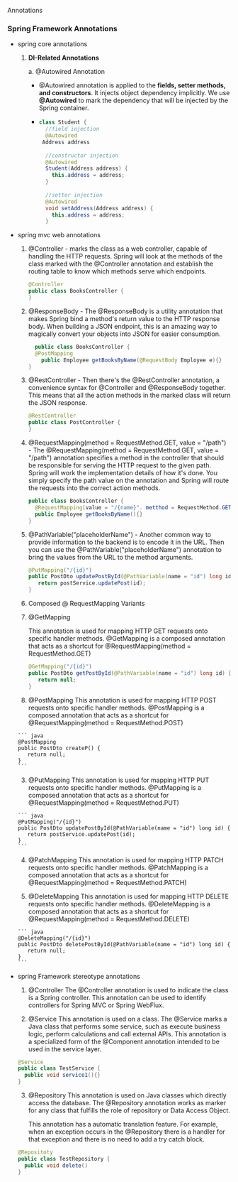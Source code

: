 Annotations

### Spring Framework Annotations

- spring core annotations

  1. **DI-Related Annotations**

     a. @Autowired Annotation

     - @Autowired annotation is applied to the **fields, setter methods, and constructors**. It injects object dependency implicitly. We use **@Autowired** to mark the dependency that will be injected by the Spring container.

     - ``` java
       class Student {
         //field injection
         @Autowired
       	Address address
           
         //constructor injection
         @Autowired
         Student(Address address) {
           this.address = address;
         }
         
         //setter injection
         @Autowired
         void setAddress(Address address) {
           this.address = address;
         } 
       ```
  
- spring mvc web annotations
  
  1. @Controller - marks the class as a web controller, capable of handling the HTTP requests. Spring will look at the methods of the class marked with the @Controller annotation and establish the routing table to know which methods serve which endpoints.
  
     ``` java
     @Controller
     public class BooksController {
     }
     ```
  
  2. @ResponseBody - The @ResponseBody is a utility annotation that makes Spring bind a method's return value to the HTTP response body. When building a JSON endpoint, this is an amazing way to magically convert your objects into JSON for easier consumption.
	
     ``` java
	   public class BooksController {
       @PostMapping
	     public Employee getBooksByName(@RequestBody Employee e){}
     }
     ```
  
  3. @RestController - Then there's the @RestController annotation, a convenience syntax for @Controller and @ResponseBody together. This means that all the action methods in the marked class will return the JSON response.
  
     ``` java
     @RestController
     public class PostController {
     }
     ```
  
  4. @RequestMapping(method = RequestMethod.GET, value = "/path") - The @RequestMapping(method = RequestMethod.GET, value = "/path") annotation specifies a method in the controller that should be responsible for serving the HTTP request to the given path. Spring will work the implementation details of how it's done. You simply specify the path value on the annotation and Spring will route the requests into the correct action methods.
  
     ``` java
     public class BooksController {
       @RequestMapping(value = "/{name}". metthod = RequestMethod.GET)
       public Employee getBooksByName(){}
     }
     ```
  
  5. @PathVariable("placeholderName") - Another common way to provide information to the backend is to encode it in the URL. Then you can use the @PathVariable("placeholderName") annotation to bring the values from the URL to the method arguments.
  
     ``` java
     @PutMapping("/{id}")
     public PostDto updatePostById(@PathVariable(name = "id") long id) {
        return postService.updatePost(id);
     }
     ```
  
  6. Composed @ RequestMapping Variants
  
    1. @GetMapping 
  
       This annotation is used for mapping HTTP GET requests onto specific handler methods. @GetMapping is a composed annotation that acts as a shortcut for @RequestMapping(method = RequestMethod.GET)
  
       ``` java
       @GetMapping("/{id}")
       public PostDto getPostById(@PathVariable(name = "id") long id) {
          return null;
       }
       ```
  
    2. @PostMapping
      This annotation is used for mapping HTTP POST requests onto specific handler methods. @PostMapping is a composed annotation that acts as a shortcut for @RequestMapping(method = RequestMethod.POST)
  
      ``` java
      @PostMapping
      public PostDto createP() {
         return null;
      }
      ```
  
    3. @PutMapping
      This annotation is used for mapping HTTP PUT requests onto specific handler methods. @PutMapping is a composed annotation that acts as a shortcut for @RequestMapping(method = RequestMethod.PUT)
  
      ``` java
      @PutMapping("/{id}")
      public PostDto updatePostById(@PathVariable(name = "id") long id) {
         return postService.updatePost(id);
      }
      ```
  
    4. @PatchMapping
      This annotation is used for mapping HTTP PATCH requests onto specific handler methods. @PatchMapping is a composed annotation that acts as a shortcut for @RequestMapping(method = RequestMethod.PATCH)
  
    5. @DeleteMapping
      This annotation is used for mapping HTTP DELETE requests onto specific handler methods. @DeleteMapping is a composed annotation that acts as a shortcut for @RequestMapping(method = RequestMethod.DELETE)
  
      ``` java
      @DeleteMapping("/{id}")
      public PostDto deletePostById(@PathVariable(name = "id") long id) {
         return null;
      }
      ```


- spring Framework stereotype annotations
  1. @Controller
    The @Controller annotation is used to indicate the class is a Spring controller. This annotation can be used to identify controllers for Spring MVC or Spring WebFlux.
  
  2. @Service
    This annotation is used on a class. The @Service marks a Java class that performs some service, such as execute business logic, perform calculations and call external APIs. This annotation is a specialized form of the @Component annotation intended to be used in the service layer.

    ``` java
    @Service
    public class TestService {
      public void service1(){}
    }
    ```
  
  3. @Repository
    This annotation is used on Java classes which directly access the database. The @Repository annotation works as marker for any class that fulfills the role of repository or Data Access Object.
  
     This annotation has a automatic translation feature. For example, when an exception occurs in the @Repository there is a handler for that exception and there is no need to add a try catch block.
  
    ``` java
    @Repositoty
    public class TestRepository {
      public void delete()
    }
    ```
  
      

  

  

  

  

  

  

  

  

  

  

  

  

  

  

  

  

  

  

  

  

  

  

  

  

  

  

  

  

  

  